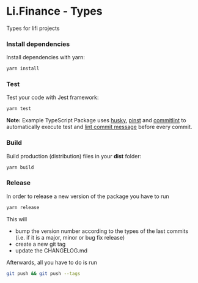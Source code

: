 # Li.Finance - Types
Types for lifi projects

### Install dependencies

Install dependencies with yarn:

```bash
yarn install
```

### Test

Test your code with Jest framework:

```bash
yarn test
```

**Note:** Example TypeScript Package uses [husky](https://typicode.github.io/husky/), [pinst](https://github.com/typicode/pinst) and [commitlint](https://commitlint.js.org/) to automatically execute test and [lint commit message](https://www.conventionalcommits.org/) before every commit.

### Build

Build production (distribution) files in your **dist** folder:

```bash
yarn build
```


### Release
In order to release a new version of the package you have to run 

```bash
yarn release
```

This will 
* bump the version number according to the types of the last commits (i.e. if it is a major, minor or bug fix release)
* create a new git tag
* update the CHANGELOG.md

Afterwards, all you have to do is run 

```bash
git push && git push --tags
```
